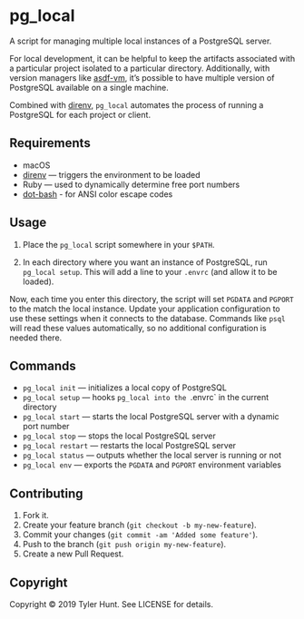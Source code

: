 # pg_local

A script for managing multiple local instances of a PostgreSQL server.

For local development, it can be helpful to keep the artifacts associated with
a particular project isolated to a particular directory. Additionally, with
version managers like [asdf-vm](https://asdf-vm.com/#/), it’s possible to have
multiple version of PostgreSQL available on a single machine.

Combined with [direnv][], `pg_local` automates the process of running a
PostgreSQL for each project or client.

## Requirements

- macOS
- [direnv][] — triggers the environment to be loaded
- Ruby — used to dynamically determine free port numbers
- [dot-bash][] - for ANSI color escape codes

## Usage

  1. Place the `pg_local` script somewhere in your `$PATH`.

  2. In each directory where you want an instance of PostgreSQL, run `pg_local
     setup`. This will add a line to your `.envrc` (and allow it to be loaded).

Now, each time you enter this directory, the script will set `PGDATA` and
`PGPORT` to the match the local instance. Update your application
configuration to use these settings when it connects to the database. Commands
like `psql` will read these values automatically, so no additional
configuration is needed there.

## Commands

  - `pg_local init` — initializes a local copy of PostgreSQL
  - `pg_local setup` — hooks `pg_local into the `.envrc` in the current
    directory
  - `pg_local start` — starts the local PostgreSQL server with a dynamic port
    number
  - `pg_local stop` — stops the local PostgreSQL server
  - `pg_local restart` — restarts the local PostgreSQL server
  - `pg_local status` — outputs whether the local server is running or not
  - `pg_local env` — exports the `PGDATA` and `PGPORT` environment variables

## Contributing

  1. Fork it.
  2. Create your feature branch (`git checkout -b my-new-feature`).
  3. Commit your changes (`git commit -am 'Added some feature'`).
  4. Push to the branch (`git push origin my-new-feature`).
  5. Create a new Pull Request.

## Copyright

Copyright © 2019 Tyler Hunt. See LICENSE for details.

[direnv]: https://direnv.net
[dot-bash]: https://github.com/tylerhunt/dot-bash
